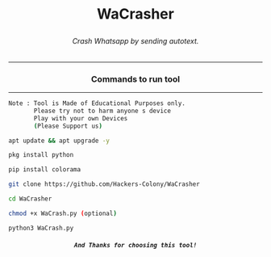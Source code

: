 
# <p align="center">WaCrasher
###### <p align="center">Crash Whatsapp by  sending autotext.
***
### <p align="center">Commands to run tool
***

```bash
Note : Tool is Made of Educational Purposes only.
       Please try not to harm anyone s device 
       Play with your own Devices
       (Please Support us)
```
```bash
apt update && apt upgrade -y
```
```bash
pkg install python
```
```bash
pip install colorama
```
```bash
git clone https://github.com/Hackers-Colony/WaCrasher
```
```bash
cd WaCrasher
```
```bash
chmod +x WaCrash.py (optional)
```
```bash
python3 WaCrash.py
```
##### <p align="center">```And Thanks for choosing this tool!```
